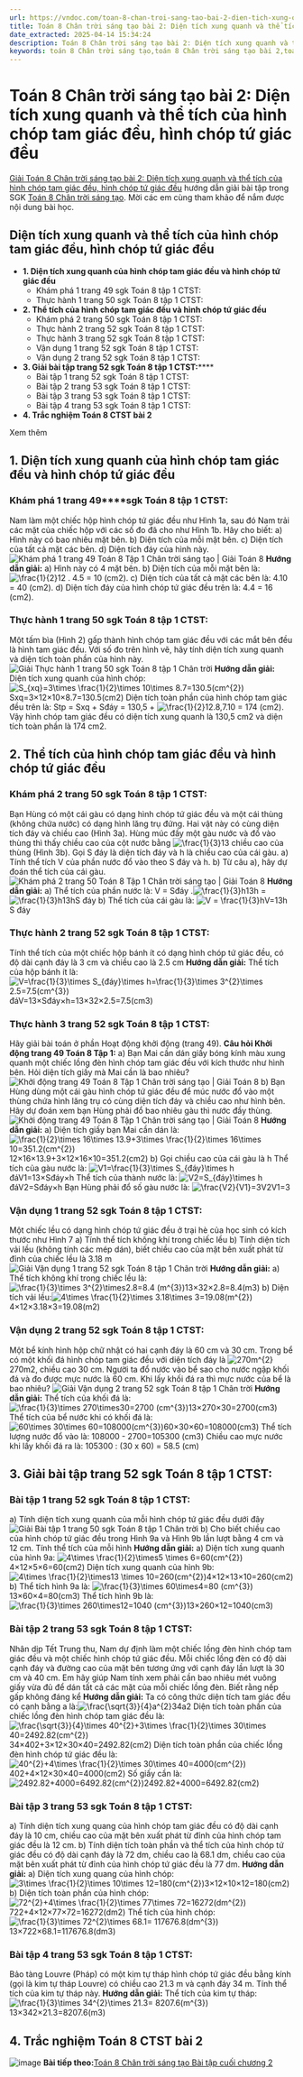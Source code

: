 ```yaml
---
url: https://vndoc.com/toan-8-chan-troi-sang-tao-bai-2-dien-tich-xung-quanh-va-the-tich-cua-hinh-chop-tam-giac-deu-hinh-chop-tu-giac-deu-295456
title: Toán 8 Chân trời sáng tạo bài 2: Diện tích xung quanh và thể tích của hình chóp tam giác đều, hình chóp tứ giác đều - VnDoc.com
date_extracted: 2025-04-14 15:34:24
description: Toán 8 Chân trời sáng tạo bài 2: Diện tích xung quanh và thể tích của hình chóp tam giác đều, hình chóp tứ giác đều Sách Chân trời sáng tạo
keywords: toán 8 Chân trời sáng tạo,toán 8 Chân trời sáng tạo bài 2,toán 8 Chân trời sáng tạo bài Diện tích xung quanh và thể tích của hình chóp tam giác đều,hình chóp tứ giác đều,toán lớp 8 Chân trời sáng tạo,giải toán 8 Chân trời sáng tạo,giải sgk toán 8 Chân trời sáng tạo,sgk toán 8 Chân trời sáng tạo,sách giáo khoa toán 8 Chân trời sáng tạo,toán 8 Diện tích xung quanh và thể tích của hình chóp tam giác đều,giải toán 8 ctst
---
```


# Toán 8 Chân trời sáng tạo bài 2: Diện tích xung quanh và thể tích của hình chóp tam giác đều, hình chóp tứ giác đều
[Giải Toán 8 Chân trời sáng tạo bài 2: Diện tích xung quanh và thể tích của hình chóp tam giác đều, hình chóp tứ giác đều](<https://vndoc.com/toan-8-chan-troi-sang-tao-bai-2-dien-tich-xung-quanh-va-the-tich-cua-hinh-chop-tam-giac-deu-hinh-chop-tu-giac-deu-295456>) hướng dẫn giải bài tập trong SGK [Toán 8 Chân trời sáng tạo](<https://vndoc.com/toan-8-chan-troi-sang-tao>). Mời các em cùng tham khảo để nắm được nội dung bài học.
## **Diện tích xung quanh và thể tích của hình chóp tam giác đều, hình chóp tứ giác đều**
  * **1\. Diện tích xung quanh của hình chóp tam giác đều và hình chóp tứ giác đều**
    * Khám phá 1 trang 49 sgk Toán 8 tập 1 CTST:
    * Thực hành 1 trang 50 sgk Toán 8 tập 1 CTST:
  * **2\. Thể tích của hình chóp tam giác đều và hình chóp tứ giác đều**
    * Khám phá 2 trang 50 sgk Toán 8 tập 1 CTST:
    * Thực hành 2 trang 52 sgk Toán 8 tập 1 CTST:
    * Thực hành 3 trang 52 sgk Toán 8 tập 1 CTST:
    * Vận dụng 1 trang 52 sgk Toán 8 tập 1 CTST:
    * Vận dụng 2 trang 52 sgk Toán 8 tập 1 CTST:
  * **3\. Giải bài tập trang 52 sgk Toán 8 tập 1 CTST:******
    * Bài tập 1 trang 52 sgk Toán 8 tập 1 CTST: 
    * Bài tập 2 trang 53 sgk Toán 8 tập 1 CTST:
    * Bài tập 3 trang 53 sgk Toán 8 tập 1 CTST: 
    * Bài tập 4 trang 53 sgk Toán 8 tập 1 CTST:
  * **4\. Trắc nghiệm Toán 8 CTST bài 2**

Xem thêm
## 1\. Diện tích xung quanh của hình chóp tam giác đều và hình chóp tứ giác đều
### **Khám phá 1 trang 49****sgk Toán 8 tập 1 CTST:**
Nam làm một chiếc hộp hình chóp tứ giác đều như Hình 1a, sau đó Nam trải các mặt của chiếc hộp với các số đo đã cho như Hình 1b. Hãy cho biết:
a\) Hình này có bao nhiêu mặt bên.
b\) Diện tích của mỗi mặt bên.
c\) Diện tích của tất cả mặt các bên.
d\) Diện tích đáy của hình này.
![Khám phá 1 trang 49 Toán 8 Tập 1 Chân trời sáng tạo | Giải Toán 8](https://i.vdoc.vn/data/image/2023/09/19/kham-pha-1-trang-49-toan-8-tap-1.png)
**Hướng dẫn giải:**
a\) Hình này có 4 mặt bên.
b\) Diện tích của mỗi mặt bên là: ![\\frac{1}{2}](https://i.vdoc.vn/data/image/blank.png)12 . 4.5 = 10 \(cm2\).
c\) Diện tích của tất cả mặt các bên là: 4.10 = 40 \(cm2\).
d\) Diện tích đáy của hình chóp tứ giác đều trên là: 4.4 = 16 \(cm2\).
### **Thực hành 1 trang 50 sgk Toán 8 tập 1 CTST:**
Một tấm bìa \(Hình 2\) gấp thành hình chóp tam giác đều với các mắt bên đều là hình tam giác đều. Với số đo trên hình vẽ, hãy tính diện tích xung quanh và diện tích toàn phần của hình này.
![Giải Thực hành 1 trang 50 sgk Toán 8 tập 1 Chân trời](https://i.vdoc.vn/data/image/2023/04/26/anh-3-1.png)
**Hướng dẫn giải:**
Diện tích xung quanh của hình chóp: ![S_{xq}=3\\times \\frac{1}{2}\\times 10\\times 8.7=130.5\(cm^{2}\)](https://i.vdoc.vn/data/image/blank.png)Sxq=3×12×10×8.7=130.5\(cm2\)
Diện tích toàn phần của hình chóp tam giác đều trên là:
Stp = Sxq + Sđáy = 130,5 + ![\\frac{1}{2}](https://i.vdoc.vn/data/image/blank.png)12.8,7.10 = 174 \(cm2\).
Vậy hình chóp tam giác đều có diện tích xung quanh là 130,5 cm2 và diện tích toàn phần là 174 cm2.
## 2\. Thể tích của hình chóp tam giác đều và hình chóp tứ giác đều
### Khám phá 2 trang 50 sgk Toán 8 tập 1 CTST:
Bạn Hùng có một cái gàu có dạng hình chóp tứ giác đều và một cái thùng \(không chứa nước\) có dạng hình lăng trụ đứng. Hai vật này có cùng diện tích đáy và chiều cao \(Hình 3a\).
Hùng múc đầy một gàu nước và đổ vào thùng thì thấy chiều cao của cột nước bằng ![\\frac{1}{3}](https://i.vdoc.vn/data/image/blank.png)13 chiều cao của thùng \(Hình 3b\). Gọi S  đáy­  là diện tích đáy và h là chiều cao của cái gàu.
a\) Tính thể tích V của phần nước đổ vào theo S  đáy  và h.
b\) Từ câu a\), hãy dự đoán thể tích của cái gàu.
![Khám phá 2 trang 50 Toán 8 Tập 1 Chân trời sáng tạo | Giải Toán 8](https://i.vdoc.vn/data/image/2023/09/19/kham-pha-2-trang-50-toan-8-tap-1.png)
**Hướng dẫn giải:**
a\) Thể tích của phần nước là: V = Sđáy .![\\frac{1}{3}h](https://i.vdoc.vn/data/image/blank.png)13h = ![\\frac{1}{3}h](https://i.vdoc.vn/data/image/blank.png)13hS đáy
b\) Thể tích của cái gàu là: ![V = \\frac{1}{3}h](https://i.vdoc.vn/data/image/blank.png)V=13h S đáy
### **Thực hành 2 trang 52 sgk Toán 8 tập 1 CTST:**
Tính thể tích của một chiếc hộp bánh ít có dạng hình chóp tứ giác đều, có độ dài cạnh đáy là 3 cm và chiều cao là 2.5 cm
**Hướng dẫn giải:**
Thể tích của hộp bánh ít là:
![V=\\frac{1}{3}\\times S_{đáy}\\times h=\\frac{1}{3}\\times 3^{2}\\times 2.5=7.5\(cm^{3}\)](https://i.vdoc.vn/data/image/blank.png)đáV=13×Sđáy×h=13×32×2.5=7.5\(cm3\)
### **Thực hành 3 trang 52 sgk Toán 8 tập 1 CTST:**
Hãy giải bài toán ở phần Hoạt động khởi động \(trang 49\).
**Câu hỏi Khởi động trang 49 Toán 8 Tập 1:**
a\) Bạn Mai cần dán giấy bóng kính màu xung quanh một chiếc lồng đèn hình chóp tam giác đều với kích thước như hình bên. Hỏi diện tích giấy mà Mai cần là bao nhiêu?
![Khởi động trang 49 Toán 8 Tập 1 Chân trời sáng tạo | Giải Toán 8](https://i.vdoc.vn/data/image/2024/09/12/khoi-dong-trang-49-toan-8-tap-1.png)
b\) Bạn Hùng dùng một cái gàu hình chóp tứ giác đều để múc nước đổ vào một thùng chứa hình lăng trụ có cùng diện tích đáy và chiều cao như hình bên. Hãy dự đoán xem bạn Hùng phải đổ bao nhiêu gàu thì nước đầy thùng.
![Khởi động trang 49 Toán 8 Tập 1 Chân trời sáng tạo | Giải Toán 8](https://i.vdoc.vn/data/image/2024/09/12/khoi-dong-trang-49-toan-8-tap-1-1.png)
**Hướng dẫn giải:**
a\) Diện tích giấy bạn Mai cần dán là:
![\\frac{1}{2}\\times 16\\times 13.9+3\\times \\frac{1}{2}\\times 16\\times 10=351.2\(cm^{2}\)](https://i.vdoc.vn/data/image/blank.png)12×16×13.9+3×12×16×10=351.2\(cm2\)
b\) Gọi chiều cao của cái gàu là h
Thể tích của gàu nước là:
![V1=\\frac{1}{3}\\times S_{đáy}\\times h](https://i.vdoc.vn/data/image/blank.png)đáV1=13×Sđáy×h
Thể tích của thành nước là: ![V2=S_{đáy}\\times h](https://i.vdoc.vn/data/image/blank.png)đáV2=Sđáy×h
Bạn Hùng phải đổ số gàu nước là: ![\\frac{V2}{V1}=3](https://i.vdoc.vn/data/image/blank.png)V2V1=3
### **Vận dụng 1 trang 52 sgk Toán 8 tập 1 CTST:**
Một chiếc lều có dạng hình chóp tứ giác đều ở trại hè của học sinh có kích thước như Hình 7
a\) Tính thể tích không khí trong chiếc lều
b\) Tính diện tích vải lều \(không tính các mép dán\), biết chiều cao của mặt bên xuất phát từ đỉnh của chiếc lều là 3.18 m
![Giải Vận dụng 1 trang 52 sgk Toán 8 tập 1 Chân trời](https://i.vdoc.vn/data/image/2023/04/26/anh-3-2.png)
**Hướng dẫn giải:**
a\) Thể tích không khí trong chiếc lều là:
![\\frac{1}{3}\\times 3^{2}\\times2.8=8.4 \(m^{3}\)](https://i.vdoc.vn/data/image/blank.png)13×32×2.8=8.4\(m3\)
b\) Diện tích vải lều:![4\\times \\frac{1}{2}\\times 3.18\\times 3=19.08\(m^{2}\)](https://i.vdoc.vn/data/image/blank.png)4×12×3.18×3=19.08\(m2\)
### **Vận dụng 2 trang 52 sgk Toán 8 tập 1 CTST:**
Một bể kính hình hộp chữ nhật có hai cạnh đáy là 60 cm và 30 cm. Trong bể có một khối đá hình chóp tam giác đều với diện tích đáy là ![270m^{2}](https://i.vdoc.vn/data/image/blank.png)270m2, chiều cao 30 cm. Người ta đổ nước vào bể sao cho nước ngập khối đá và đo được mực nước là 60 cm. Khi lấy khối đá ra thì mực nước của bể là bao nhiêu?
![Giải Vận dụng 2 trang 52 sgk Toán 8 tập 1 Chân trời](https://i.vdoc.vn/data/image/2023/04/26/anh-3-3.png)
**Hướng dẫn giải:**
Thể tích của khối đá là: ![\\frac{1}{3}\\times 270\\times30=2700 \(cm^{3}\)](https://i.vdoc.vn/data/image/blank.png)13×270×30=2700\(cm3\)
Thể tích của bể nước khi có khối đá là: ![60\\times 30\\times 60=108000\(cm^{3}\)](https://i.vdoc.vn/data/image/blank.png)60×30×60=108000\(cm3\)
Thể tích lượng nước đổ vào là: 108000 - 2700=105300 \(cm3\)
Chiều cao mực nước khi lấy khối đá ra là: 105300 : \(30 x 60\) = 58.5 \(cm\)
## 3\. Giải bài tập trang 52 sgk Toán 8 tập 1 CTST:
### **Bài tập 1 trang 52 sgk Toán 8 tập 1 CTST:**
a\) Tính diện tích xung quanh của mỗi hình chóp tứ giác đều dưới đây
![Giải Bài tập 1 trang 50 sgk Toán 8 tập 1 Chân trời](https://i.vdoc.vn/data/image/2023/04/26/anh-3-4.png)
b\) Cho biết chiều cao của hình chóp tứ giác đều trong Hình 9a và Hình 9b lần lượt bằng 4 cm và 12 cm. Tính thể tích của mỗi hình
**Hướng dẫn giải:**
a\) Diện tích xung quanh của hình 9a: ![4\\times \\frac{1}{2}\\times5 \\times 6=60\(cm^{2}\)](https://i.vdoc.vn/data/image/blank.png)4×12×5×6=60\(cm2\)
Diện tích xung quanh của hình 9b: ![4\\times \\frac{1}{2}\\times13 \\times 10=260\(cm^{2}\)](https://i.vdoc.vn/data/image/blank.png)4×12×13×10=260\(cm2\)
b\) Thể tích hình 9a là: ![\\frac{1}{3}\\times 60\\times4=80 \(cm^{3}\)](https://i.vdoc.vn/data/image/blank.png)13×60×4=80\(cm3\)
Thể tích hình 9b là: ![\\frac{1}{3}\\times 260\\times12=1040 \(cm^{3}\)](https://i.vdoc.vn/data/image/blank.png)13×260×12=1040\(cm3\)
### **Bài tập 2 trang 53 sgk Toán 8 tập 1 CTST:**
Nhân dịp Tết Trung thu, Nam dự định làm một chiếc lồng đèn hình chóp tam giác đều và một chiếc hình chóp tứ giác đều. Mỗi chiếc lồng đèn có độ dài cạnh đáy và đường cao của mặt bên tương ứng với cạnh đáy lần lượt là 30 cm và 40 cm. Em hãy giúp Nam tính xem phải cần bao nhiêu mét vuông giấy vừa đủ để dán tất cả các mặt của mỗi chiếc lồng đèn. Biết rằng nếp gấp không đáng kể
**Hướng dẫn giải:**
Ta có công thức diện tích tam giác đều có cạnh bằng a là:![\\frac{\\sqrt{3}}{4}a^{2}](https://i.vdoc.vn/data/image/blank.png)34a2
Diện tích toàn phần của chiếc lồng đèn hình chóp tam giác đều là:
![\\frac{\\sqrt{3}}{4}\\times 40^{2}+3\\times \\frac{1}{2}\\times 30\\times 40=2492.82\(cm^{2}\)](https://i.vdoc.vn/data/image/blank.png)34×402+3×12×30×40=2492.82\(cm2\)
Diện tích toàn phần của chiếc lồng đèn hình chóp tứ giác đều là:
![40^{2}+4\\times \\frac{1}{2}\\times 30\\times 40=4000\(cm^{2}\)](https://i.vdoc.vn/data/image/blank.png)402+4×12×30×40=4000\(cm2\)
Số giấy cần là: ![2492.82+4000=6492.82\(cm^{2}\)](https://i.vdoc.vn/data/image/blank.png)2492.82+4000=6492.82\(cm2\)
### **Bài tập 3 trang 53 sgk Toán 8 tập 1 CTST:**
a\) Tính diện tích xung quang của hình chóp tam giác đều có độ dài cạnh đáy là 10 cm, chiều cao của mặt bên xuất phát từ đỉnh của hình chóp tam giác đều là 12 cm.
b\) Tính diện tích toàn phần và thể tích của hình chóp tứ giác đều có độ dài cạnh đáy là 72 dm, chiều cao là 68.1 dm, chiều cao của mặt bên xuất phát từ đỉnh của hình chóp tứ giác đều là 77 dm.
**Hướng dẫn giải:**
a\) Diện tích xung quang của hình chóp: ![3\\times \\frac{1}{2}\\times 10\\times 12=180\(cm^{2}\)](https://i.vdoc.vn/data/image/blank.png)3×12×10×12=180\(cm2\)
b\) Diện tích toàn phần của hình chóp: ![72^{2}+4\\times \\frac{1}{2}\\times 77\\times 72=16272\(dm^{2}\)](https://i.vdoc.vn/data/image/blank.png)722+4×12×77×72=16272\(dm2\)
Thể tích của hình chóp: ![\\frac{1}{3}\\times 72^{2}\\times 68.1= 117676.8\(dm^{3}\)](https://i.vdoc.vn/data/image/blank.png)13×722×68.1=117676.8\(dm3\)
### **Bài tập 4 trang 53 sgk Toán 8 tập 1 CTST:**
Bảo tàng Louvre \(Pháp\) có một kim tự tháp hình chóp tứ giác đều bằng kính \(gọi là kim tự tháp Louvre\) có chiều cao 21.3 m và cạnh đáy 34 m. Tính thể tích của kim tự tháp này.
**Hướng dẫn giải:**
Thể tích của kim tự tháp: ![\\frac{1}{3}\\times 34^{2}\\times 21.3= 8207.6\(m^{3}\)](https://i.vdoc.vn/data/image/blank.png)13×342×21.3=8207.6\(m3\)
## 4\. Trắc nghiệm Toán 8 CTST bài 2
![image](https://i.vdoc.vn/data/image/2022/08/26/ban-tay.svg) **Bài tiếp theo:**[Toán 8 Chân trời sáng tạo Bài tập cuối chương 2](<https://vndoc.com/toan-8-chan-troi-sang-tao-bai-tap-cuoi-chuong-2-295462>)
